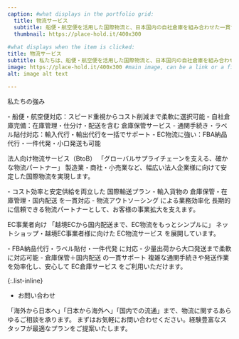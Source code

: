 ```yaml
---
caption: #what displays in the portfolio grid:
  title: 物流サービス
  subtitle: 船便・航空便を活用した国際物流と、日本国内の自社倉庫を組み合わせた一貫サービス
  thumbnail: https://place-hold.it/400x300
  
#what displays when the item is clicked:
title: 物流サービス
subtitle: 私たちは、船便・航空便を活用した国際物流と、日本国内の自社倉庫を組み合わせた一貫サービスを提供しています。法人企業様からEC事業者様まで、幅広いお客様のニーズに合わせて、最適な物流プランをご提案します。
image: https://place-hold.it/400x300 #main image, can be a link or a file in assets/img/portfolio
alt: image alt text

---
```

私たちの強み
 <div align="left">
 - 船便・航空便対応：スピード重視からコスト削減まで柔軟に選択可能
 - 自社倉庫完備：在庫管理・仕分け・配送を含む 倉庫保管サービス
 - 通関手続き・ラベル貼付対応：輸入代行・輸出代行を一括でサポート
 - EC物流に強い：FBA納品代行・一件代発・小口発送も可能
 </div>

法人向け物流サービス（BtoB）
「グローバルサプライチェーンを支える、確かな物流パートナー」
製造業・商社・小売業など、幅広い法人企業様に向けて安定した国際物流を実現します。
</div>
 - コスト効率と安定供給を両立した 国際輸送プラン
 - 輸入貨物の 倉庫保管・在庫管理・国内配送 を一貫対応
 - 物流アウトソーシング による業務効率化
長期的に信頼できる物流パートナーとして、お客様の事業拡大を支えます。

EC事業者向け
「越境ECから国内配送まで、EC物流をもっとシンプルに」
ネットショップ・越境EC事業者様に向けた EC物流サービス を展開しています。
</div>
 - FBA納品代行・ラベル貼付・一件代発 に対応
 - 少量出荷から大口発送まで柔軟に対応可能
 - 倉庫保管＋国内配送 の一貫サポート
複雑な通関手続きや発送作業を効率化し、安心して EC倉庫サービス をご利用いただけます。


{:.list-inline} 
 - お問い合わせ

「海外から日本へ」「日本から海外へ」「国内での流通」まで、物流に関するあらゆるご相談を承ります。
まずはお気軽にお問い合わせください。経験豊富なスタッフが最適なプランをご提案いたします。
